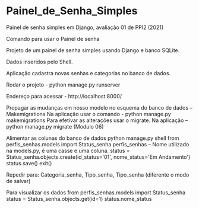 # Painel_de_Senha_Simples
Painel de senha simples em Django, avaliação 01 de PPI2 (2021)

Comando para usar o Painel de senha

Projeto de um painel de senha simples usando Django e banco SQLite.

Dados inseridos pelo Shell.

Aplicação cadastra novas senhas e categorias no banco de dados.


Rodar o projeto - python manage.py runserver

Endereço para acessar - http://localhost:8000/


Propagar as mudanças em nosso modelo no esquema do banco de dados – Makemigrations
Na aplicação usar o comando - python manage.py makemigrations
Para efetivar as alterações usar o migrate.
Na aplicação – python manage.py migrate
(Modulo 06)

Alimentar as colunas do banco de dados
python manage.py shell
from perfis_senhas.models import Status_senha
perfis_senhas – Nome utilizado na models.py, é uma casse e uma coluna.
status = Status_senha.objects.create(id_status='01', nome_status='Em Andamento')
status.save()
exit()

Repedir para: Categoria_senha, Tipo_senha, Tipo_senha (diferente o modo de salvar)


Para visualizar os dados
from perfis_senhas.models import Status_senha
status = Status_senha.objects.get(id=1)
status.nome_status
